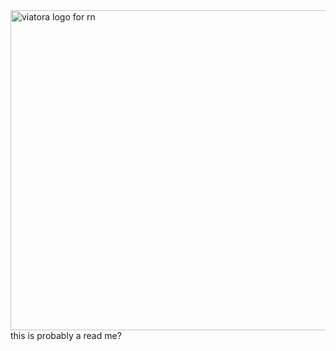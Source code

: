 <img width="512" height="512" alt="viatora logo for rn" src="https://github.com/user-attachments/assets/0439692a-e8ba-43f8-bce4-d0770118c001" />
this is probably a read me?
